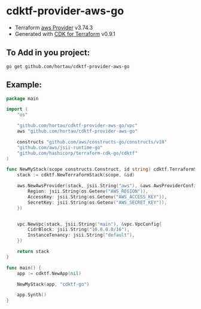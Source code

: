 # cdktf-provider-aws-go
- Terraform [aws Provider](https://registry.terraform.io/providers/hashicorp/aws/latest) v3.74.3
- Generated with [CDK for Terraform](https://github.com/hashicorp/terraform-cdk) v0.9.1

## To Add in you project:

    go get github.com/hortau/cdktf-provider-aws-go

## Example:
```go
package main

import (
	"os"

	"github.com/hortau/cdktf-provider-aws-go/vpc"
	aws "github.com/hortau/cdktf-provider-aws-go"

	constructs "github.com/aws/constructs-go/constructs/v10"
	"github.com/aws/jsii-runtime-go"
	"github.com/hashicorp/terraform-cdk-go/cdktf"
)

func NewMyStack(scope constructs.Construct, id string) cdktf.TerraformStack {
	stack := cdktf.NewTerraformStack(scope, &id)

	aws.NewAwsProvider(stack, jsii.String("aws"), &aws.AwsProviderConfig{
		Region: jsii.String(os.Getenv("AWS_REGION")),
		AccessKey: jsii.String(os.Getenv("AWS_ACCESS_KEY")),
		SecretKey: jsii.String(os.Getenv("AWS_SECRET_KEY")),
	})


	vpc.NewVpc(stack, jsii.String("main"), &vpc.VpcConfig{
		CidrBlock: jsii.String("10.0.0.0/16"),
		InstanceTenancy: jsii.String("default"),
	})

	return stack
}

func main() {
	app := cdktf.NewApp(nil)

	NewMyStack(app, "cdktf-go")

	app.Synth()
}
```